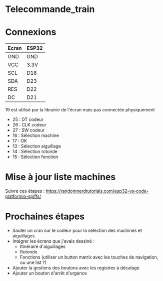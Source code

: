 # Telecommande_train

# Connexions

| Ecran   |   ESP32 |
| - | - |
| GND     |  GND    |
| VCC     |  3.3V   |
| SCL     |  D18    |
| SDA     |  D23    |
| RES     |  D22    |
| DC      |  D21    |

19 est utilisé par la librairie de l'écran mais pas connectée physiquement

 - 25 : DT codeur
 - 26 : CLK codeur
 - 27 : SW codeur
 - 16 : Sélection machine
 - 17 : OK
 - 13 : Sélection aiguillage
 - 14 : Sélection rotonde
 - 15 : Sélection fonction

# Mise à jour liste machines

Suivre ces étapes : https://randomnerdtutorials.com/esp32-vs-code-platformio-spiffs/

# Prochaines étapes

- Sauter un cran sur le codeur pour la sélection des machines et aiguillages
- Intégrer les écrans que j'avais dessiné :
  - Itinéraire d'aiguillages
  - Rotonde
  - Fonctions (utiliser un button matrix avec les touches de navigation, ou une list ?)
- Ajouter la gestions des boutons avec les registres à décalage
- Ajouter un bouton d'arrêt d'urgence
